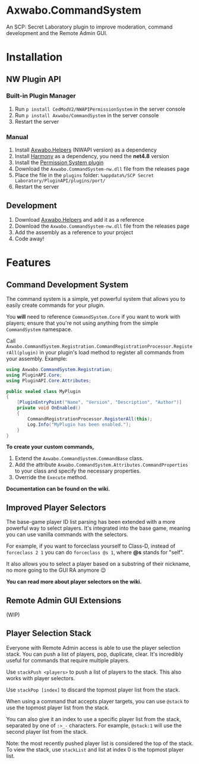﻿# Axwabo.CommandSystem

An SCP: Secret Laboratory plugin to improve moderation, command development and the Remote Admin GUI.

# Installation

## NW Plugin API

### Built-in Plugin Manager

1. Run `p install CedModV2/NWAPIPermissionSystem` in the server console
2. Run `p install Axwabo/CommandSystem` in the server console
3. Restart the server

### Manual

1. Install [Axwabo.Helpers](https://github.com/Axwabo/SCPSL-Helpers/) (NWAPI version) as a dependency
2. Install [Harmony](https://github.com/pardeike/Harmony) as a dependency, you need the **net4.8** version
3. Install the [Permission System plugin](https://github.com/CedModV2/NWAPIPermissionSystem)
4. Download the `Axwabo.CommandSystem-nw.dll` file from the releases page
5. Place the file in the `plugins` folder: `%appdata%/SCP Secret Laboratory/PluginAPI/plugins/port/`
6. Restart the server

## Development

1. Download [Axwabo.Helpers](https://github.com/Axwabo/SCPSL-Helpers/) and add it as a reference
2. Download the `Axwabo.CommandSystem-nw.dll` file from the releases page
3. Add the assembly as a reference to your project
4. Code away!

# Features

## Command Development System

The command system is a simple, yet powerful system that allows you to easily create commands for your plugin.

You **will** need to reference `CommandSystem.Core` if you want to work with players; ensure that you're not using anything from the simple `CommandSystem` namespace.

Call `Axwabo.CommandSystem.Registration.CommandRegistrationProcessor.RegisterAll(plugin)` in your plugin's load method
to register all commands from your assembly. Example:

```csharp
using Axwabo.CommandSystem.Registration;
using PluginAPI.Core;
using PluginAPI.Core.Attributes;

public sealed class MyPlugin
{
    [PluginEntryPoint("Name", "Version", "Description", "Author")]
    private void OnEnabled()
    {
        CommandRegistrationProcessor.RegisterAll(this);
        Log.Info("MyPlugin has been enabled.");
    }
}
```

**To create your custom commands,**

1. Extend the `Axwabo.CommandSystem.CommandBase` class.
2. Add the attribute `Axwabo.CommandSystem.Attributes.CommandProperties` to your class and specify the necessary properties.
3. Override the `Execute` method.

**Documentation can be found on the wiki.**

## Improved Player Selectors

The base-game player ID list parsing has been extended with a more powerful way to select players. It's integrated into the base game, meaning you can use vanilla commands with the selectors.

For example, if you want to forceclass yourself to Class-D, instead of `forceclass 2 1` you can do `forceclass @s 1`, where
**@s** stands for "self".

It also allows you to select a player based on a substring of their nickname, no more going to the GUI RA anymore 😉

**You can read more about player selectors on the wiki.**

## Remote Admin GUI Extensions

(WIP)

## Player Selection Stack

Everyone with Remote Admin access is able to use the player selection stack. You can push a list of players, pop, duplicate, clear. It's incredibly useful for commands that require multiple players.

Use `stackPush <players>` to push a list of players to the stack. This also works with player selectors.

Use `stackPop [index]` to discard the topmost player list from the stack.

When using a command that accepts player targets, you can use `@stack` to use the topmost player list from the stack.

You can also give it an index to use a specific player list from the stack, separated by one of `:>_-` characters. For example, `@stack:1` will use the second player list from the stack.

Note: the most recently pushed player list is considered the top of the stack. To view the stack, use `stackList` and list at index 0 is the topmost player list.

